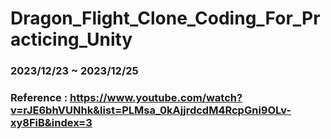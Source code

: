 # Dragon_Flight_Clone_Coding_For_Practicing_Unity

 ### 2023/12/23 ~ 2023/12/25
 ### Reference : https://www.youtube.com/watch?v=rJE6bhVUNhk&list=PLMsa_0kAjjrdcdM4RcpGni9OLv-xy8FiB&index=3
